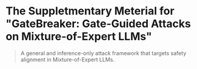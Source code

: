 # The Suppletmentary Meterial for "GateBreaker: Gate-Guided Attacks on Mixture-of-Expert LLMs"

> A general and inference-only attack framework that targets safety alignment in Mixture-of-Expert LLMs.

